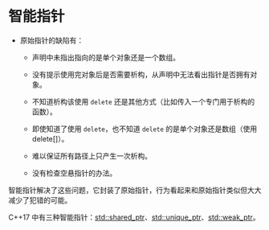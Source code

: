 # 智能指针

- 原始指针的缺陷有：
  - 声明中未指出指向的是单个对象还是一个数组。

  - 没有提示使用完对象后是否需要析构，从声明中无法看出指针是否拥有对象。

  - 不知道析构该使用  `delete` 还是其他方式（比如传入一个专门用于析构的函数）。

  - 即使知道了使用 `delete`，也不知道 `delete` 的是单个对象还是数组（使用 delete[]）。

  - 难以保证所有路径上只产生一次析构。

  - 没有检查空悬指针的办法。

智能指针解决了这些问题，它封装了原始指针，行为看起来和原始指针类似但大大减少了犯错的可能。

C++17 中有三种智能指针：[std::shared_ptr](https://en.cppreference.com/w/cpp/memory/shared_ptr)、[std::unique_ptr](https://en.cppreference.com/w/cpp/memory/unique_ptr)、[std::weak_ptr](https://en.cppreference.com/w/cpp/memory/weak_ptr)。



